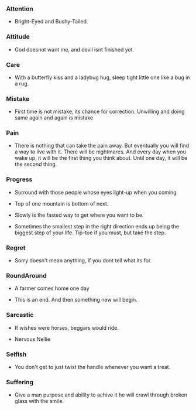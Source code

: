 ### Attention

- Bright-Eyed and Bushy-Tailed.


### Attitude

- God doesnot want me, and devil isnt finished yet.


### Care

- With a butterfly kiss and a ladybug hug, sleep tight little one like a bug in a rug.


### Mistake

- First time is not mistake, its chance for correction. Unwilling and doing same again and again is mistake


### Pain

- There is nothing that can take the pain away. But eventually you will find a way to live with it. There will be nightmares. And every day when you wake up, it will be the first thing you think about. Until one day, it will be the second thing.


### Progress

- Surround with those people whose eyes light-up when you coming.

- Top of one mountain is bottom of next.

- Slowly is the fasted way to get where you want to be.

- Sometimes the smallest step in the right direction ends up being the biggest step of your life. Tip-toe if you must, but take the step.


### Regret

- Sorry doesn't mean anything, if you dont tell what its for.


### RoundAround

- A farmer comes home one day
  
- This is an end. And then something new will begin.


### Sarcastic

- If wishes were horses, beggars would ride.

- Nervous Nellie


### Selfish

- You don't get to just twist the handle whenever you want a treat.


### Suffering

- Give a man purpose and ability to achive it he will crawl through broken glass with the smile.
